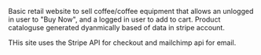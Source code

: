 Basic retail website to sell coffee/coffee equipment that allows an unlogged in user to "Buy Now", and a logged in user to add to cart.
Product cataloguse generated dyanmically based of data in stripe account.

THis site uses the Stripe API for checkout and mailchimp api for email.
